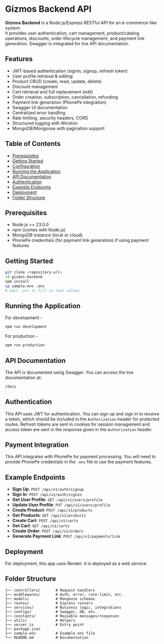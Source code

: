 # Gizmos Backend API

**Gizmos Backend** is a Node.js/Express RESTful API for an e-commerce-like system.  
It provides user authentication, cart management, product/catalog operations, discounts, order lifecycle management, and payment link generation. Swagger is integrated for live API documentation.

## Features

- JWT-based authentication (signin, signup, refresh token)
- User profile retrieval & editing
- Product CRUD (create, read, update, delete)
- Discount management
- Cart retrieval and full replacement (edit)
- Order creation, subscription, cancellation, refunding
- Payment link generation (PhonePe integration)
- Swagger UI documentation
- Centralized error handling
- Rate limiting, security headers, CORS
- Structured logging with Winston
- MongoDB/Mongoose with pagination support

## Table of Contents

- [Prerequisites](#prerequisites)
- [Getting Started](#getting-started)
- [Configuration](#configuration)
- [Running the Application](#running-the-application)
- [API Documentation](#api-documentation)
- [Authentication](#authentication)
- [Example Endpoints](#example-endpoints)
- [Deployment](#deployment)
- [Folder Structure](#folder-structure)

## Prerequisites

- Node.js >= 23.0.0
- npm (comes with Node.js)
- MongoDB instance (local or cloud)
- PhonePe credentials (for payment link generation) if using payment features

## Getting Started

```bash
git clone <repository-url>
cd gizmos-backend
npm install
cp sample-env .env
# edit .env to fill in real values
```

## Running the Application

For development -

```bash
npm run development
```

For production -

```bash
npm run production
```

## API Documentation

The API is documented using Swagger. You can access the live documentation at:

```bash
/docs
```

## Authentication

This API uses JWT for authentication. You can sign up and sign in to receive a token, which should be included in the `Authorization` header for protected routes.
Refresh tokens are sent in cookies for session management and access token are sent in the response given in the `Authorization` header.

## Payment Integration

This API integrates with PhonePe for payment processing. You will need to provide PhonePe credentials in the `.env` file to use the payment features.

## Example Endpoints

- **Sign Up**: `POST /api/v1/auth/signup`
- **Sign In**: `POST /api/v1/auth/signin`
- **Get User Profile**: `GET /api/v1/users/profile`
- **Update User Profile**: `PUT /api/v1/users/profile`
- **Create Product**: `POST /api/v1/products`
- **Get Products**: `GET /api/v1/products`
- **Create Cart**: `POST /api/v1/carts`
- **Get Cart**: `GET /api/v1/carts`
- **Create Order**: `POST /api/v1/orders`
- **Generate Payment Link**: `POST /api/v1/payments/link`

## Deployment

For deployment, this app uses Render. It is deployed as a web service.

## Folder Structure

```
├── controllers/       # Request handlers
├── middlewares/       # Auth, error, rate-limit, etc.
├── models/            # Mongoose schemas
├── routes/            # Express routers
├── services/          # Business logic, integrations
├── configs/           # Swagger, DB, etc.
├── constants/         # Reusable messages/responses
├── utils/             # Helpers
├── server.js          # Entry point
├── package.json
├── sample-env         # Example env file
└── README.md          # Documentation
```
